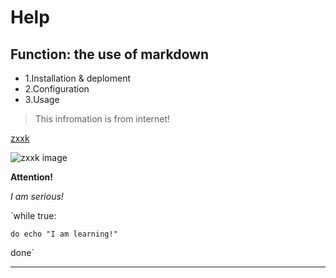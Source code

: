 # Help
## Function: the use of markdown
* 1.Installation & deploment
* 2.Configuration
* 3.Usage

> This infromation is from internet!

[zxxk]( http://www.zxxk.com/)

![zxxk image]( http://script.zxxk.com/flash/js160304.jpg)
 
**Attention!**

*I am serious!*
 
`while true:

	do echo "I am learning!"

done`

***
